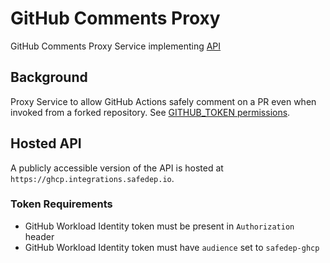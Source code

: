 # GitHub Comments Proxy
GitHub Comments Proxy Service implementing [API](https://buf.build/safedep/api/docs/main:safedep.services.ghcp.v1)

## Background

Proxy Service to allow GitHub Actions safely comment on a PR even when invoked from a forked repository. See [GITHUB_TOKEN permissions](https://docs.github.com/en/actions/security-for-github-actions/security-guides/automatic-token-authentication#permissions-for-the-github_token).

## Hosted API

A publicly accessible version of the API is hosted at `https://ghcp.integrations.safedep.io`.

### Token Requirements

- GitHub Workload Identity token must be present in `Authorization` header
- GitHub Workload Identity token must have `audience` set to `safedep-ghcp`
